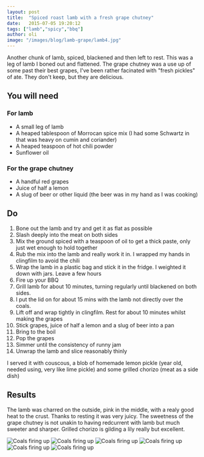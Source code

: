 ```yaml
---
layout: post
title:  "Spiced roast lamb with a fresh grape chutney"
date:   2015-07-05 19:20:12
tags: ["lamb","spicy","bbq"]
author: oli
image: "/images/blog/lamb-grape/lamb4.jpg"
---
```


Another chunk of lamb, spiced, blackened and then left to rest.  This was a leg of lamb I boned out and flattened.  The grape chutney was a use up of some past their best grapes, I've been rather facinated with "fresh pickles" of ate.  They don't keep, but they are delicious. 

## You will need

### For lamb
 * A small leg of lamb
* A heaped tablespoon of Morrocan spice mix (I had some Schwartz in that was heavy on cumin and coriander)
* A heaped teaspoon of hot chili powder
* Sunflower oil

### For the grape chutney

* A handful red grapes
* Juice of half a lemon
* A slug of beer or other liquid (the beer was in my hand as I was cooking)



## Do

1. Bone out the lamb and try and get it as flat as possible
2. Slash deeply into the meat on both sides
3. Mix the ground spiced with a teaspoon of oil to get a thick paste, only just wet enough to hold together
4. Rub the mix into the lamb and really work it in. I wrapped my hands in clingfilm to avoid the chili
5. Wrap the lamb in a plastic bag and stick it in the fridge. I weighted it down with jars. Leave a few hours
6. Fire up your BBQ
7. Grill lamb for about 10 minutes, turning regularly until blackened on both sides.
8. I put the lid on for about 15 mins with the lamb not directly over the coals.
9. Lift off and wrap tightly in clingfilm.  Rest for about 10 minutes whilst making the grapes
10. Stick grapes, juice of half a lemon and a slug of beer into a pan
11. Bring to the boil
12. Pop the grapes
13. Simmer until the consistency of runny jam
14. Unwrap the lamb and slice reasonably thinly

I served it with couscous, a blob of homemade lemon pickle (year old, needed using, very like lime pickle) and some grilled chorizo (meat as a side dish)

## Results

The lamb was charred on the outside, pink in the middle, with a realy good heat to the crust.  Thanks to resting it was very juicy.  The sweetness of the grape chutney is not unakin to having redcurrent with lamb but much sweeter and sharper.  Grilled chorizo is gilding a lily really but excellent.


![Coals firing up](/images/blog/lamb-grape/grapes1.jpg)
![Coals firing up](/images/blog/lamb-grape/grapes2.jpg)
![Coals firing up](/images/blog/lamb-grape/lamb1.jpg)
![Coals firing up](/images/blog/lamb-grape/lamb2.jpg)
![Coals firing up](/images/blog/lamb-grape/lamb3.jpg)
![Coals firing up](/images/blog/lamb-grape/lamb4.jpg)